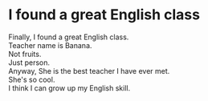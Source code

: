 # I found a great English class

Finally, I found a great English class.  
Teacher name is Banana.  
Not fruits.  
Just person.  
Anyway, She is the best teacher I have ever met.  
She's so cool.  
I think I can grow up my English skill.  
